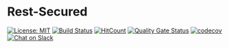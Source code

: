 # Rest-Secured
[![License: MIT](https://img.shields.io/badge/License-MIT-yellow.svg)](https://opensource.org/licenses/MIT)
[![Build Status](https://travis-ci.org/codeyapa/Rest-Secured.svg?branch=master)](https://travis-ci.org/codeyapa/Rest-Secured)
[![HitCount](http://hits.dwyl.com/codeyapa/Rest-Secured.svg)](http://hits.dwyl.com/codeyapa/Rest-Secured)
[![Quality Gate Status](https://sonarcloud.io/api/project_badges/measure?project=codeyapa_Rest-Secured&metric=alert_status)](https://sonarcloud.io/dashboard?id=codeyapa_Rest-Secured)
[![codecov](https://codecov.io/gh/codeyapa/Rest-Secured/branch/master/graph/badge.svg)](https://codecov.io/gh/codeyapa/Rest-Secured)
[![Chat on Slack](https://img.shields.io/badge/chat-on%20slack-7A5979.svg)](https://codeyapa.slack.com/messages/rest-secured)
